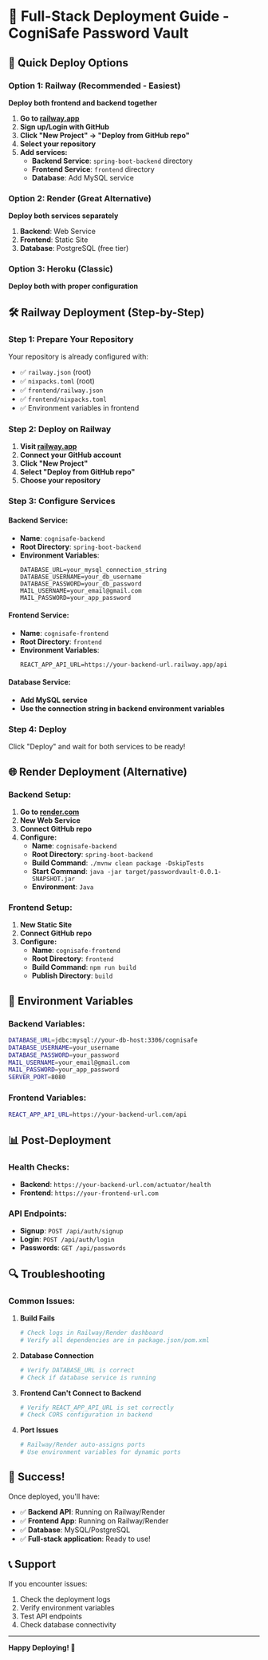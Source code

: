 # 🚀 Full-Stack Deployment Guide - CogniSafe Password Vault

## 🎯 Quick Deploy Options

### Option 1: Railway (Recommended - Easiest)
**Deploy both frontend and backend together**

1. **Go to [railway.app](https://railway.app)**
2. **Sign up/Login with GitHub**
3. **Click "New Project" → "Deploy from GitHub repo"**
4. **Select your repository**
5. **Add services:**
   - **Backend Service**: `spring-boot-backend` directory
   - **Frontend Service**: `frontend` directory
   - **Database**: Add MySQL service

### Option 2: Render (Great Alternative)
**Deploy both services separately**

1. **Backend**: Web Service
2. **Frontend**: Static Site
3. **Database**: PostgreSQL (free tier)

### Option 3: Heroku (Classic)
**Deploy both with proper configuration**

## 🛠️ Railway Deployment (Step-by-Step)

### Step 1: Prepare Your Repository
Your repository is already configured with:
- ✅ `railway.json` (root)
- ✅ `nixpacks.toml` (root)
- ✅ `frontend/railway.json`
- ✅ `frontend/nixpacks.toml`
- ✅ Environment variables in frontend

### Step 2: Deploy on Railway

1. **Visit [railway.app](https://railway.app)**
2. **Connect your GitHub account**
3. **Click "New Project"**
4. **Select "Deploy from GitHub repo"**
5. **Choose your repository**

### Step 3: Configure Services

#### Backend Service:
- **Name**: `cognisafe-backend`
- **Root Directory**: `spring-boot-backend`
- **Environment Variables**:
  ```
  DATABASE_URL=your_mysql_connection_string
  DATABASE_USERNAME=your_db_username
  DATABASE_PASSWORD=your_db_password
  MAIL_USERNAME=your_email@gmail.com
  MAIL_PASSWORD=your_app_password
  ```

#### Frontend Service:
- **Name**: `cognisafe-frontend`
- **Root Directory**: `frontend`
- **Environment Variables**:
  ```
  REACT_APP_API_URL=https://your-backend-url.railway.app/api
  ```

#### Database Service:
- **Add MySQL service**
- **Use the connection string in backend environment variables**

### Step 4: Deploy
Click "Deploy" and wait for both services to be ready!

## 🌐 Render Deployment (Alternative)

### Backend Setup:
1. **Go to [render.com](https://render.com)**
2. **New Web Service**
3. **Connect GitHub repo**
4. **Configure:**
   - **Name**: `cognisafe-backend`
   - **Root Directory**: `spring-boot-backend`
   - **Build Command**: `./mvnw clean package -DskipTests`
   - **Start Command**: `java -jar target/passwordvault-0.0.1-SNAPSHOT.jar`
   - **Environment**: `Java`

### Frontend Setup:
1. **New Static Site**
2. **Connect GitHub repo**
3. **Configure:**
   - **Name**: `cognisafe-frontend`
   - **Root Directory**: `frontend`
   - **Build Command**: `npm run build`
   - **Publish Directory**: `build`

## 🔧 Environment Variables

### Backend Variables:
```bash
DATABASE_URL=jdbc:mysql://your-db-host:3306/cognisafe
DATABASE_USERNAME=your_username
DATABASE_PASSWORD=your_password
MAIL_USERNAME=your_email@gmail.com
MAIL_PASSWORD=your_app_password
SERVER_PORT=8080
```

### Frontend Variables:
```bash
REACT_APP_API_URL=https://your-backend-url.com/api
```

## 📊 Post-Deployment

### Health Checks:
- **Backend**: `https://your-backend-url.com/actuator/health`
- **Frontend**: `https://your-frontend-url.com`

### API Endpoints:
- **Signup**: `POST /api/auth/signup`
- **Login**: `POST /api/auth/login`
- **Passwords**: `GET /api/passwords`

## 🔍 Troubleshooting

### Common Issues:

1. **Build Fails**
   ```bash
   # Check logs in Railway/Render dashboard
   # Verify all dependencies are in package.json/pom.xml
   ```

2. **Database Connection**
   ```bash
   # Verify DATABASE_URL is correct
   # Check if database service is running
   ```

3. **Frontend Can't Connect to Backend**
   ```bash
   # Verify REACT_APP_API_URL is set correctly
   # Check CORS configuration in backend
   ```

4. **Port Issues**
   ```bash
   # Railway/Render auto-assigns ports
   # Use environment variables for dynamic ports
   ```

## 🎉 Success!

Once deployed, you'll have:
- ✅ **Backend API**: Running on Railway/Render
- ✅ **Frontend App**: Running on Railway/Render
- ✅ **Database**: MySQL/PostgreSQL
- ✅ **Full-stack application**: Ready to use!

## 📞 Support

If you encounter issues:
1. Check the deployment logs
2. Verify environment variables
3. Test API endpoints
4. Check database connectivity

---

**Happy Deploying! 🚀** 
